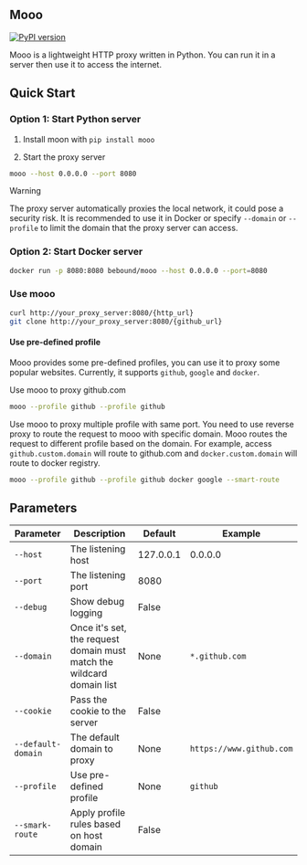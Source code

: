 Mooo
---------

[![PyPI version](https://badge.fury.io/py/mooo.svg)](https://badge.fury.io/py/mooo)

Mooo is a lightweight HTTP proxy written in Python. You can run it in a server then use it to access the internet.

## Quick Start

### Option 1: Start Python server

1. Install moon with `pip install mooo`

2. Start the proxy server

```bash
mooo --host 0.0.0.0 --port 8080
```

> [!WARNING]
> The proxy server automatically proxies the local network, it could pose a security risk.
> It is recommended to use it in Docker or specify `--domain` or `--profile` to limit the domain that the proxy server
> can
> access.

### Option 2: Start Docker server

```bash
docker run -p 8080:8080 bebound/mooo --host 0.0.0.0 --port=8080
```

### Use mooo

```bash
curl http://your_proxy_server:8080/{http_url}
git clone http://your_proxy_server:8080/{github_url}
```

#### Use pre-defined profile

Mooo provides some pre-defined profiles, you can use it to proxy some popular websites. Currently, it supports `github`, `google` and `docker`.

Use mooo to proxy github.com
```bash
mooo --profile github --profile github
```

Use mooo to proxy multiple profile with same port. You need to use reverse proxy to route the request to mooo with specific domain. Mooo routes the request to different profile based on the domain. For example, access `github.custom.domain` will route to github.com and `docker.custom.domain` will route to docker registry.
```bash
mooo --profile github --profile github docker google --smart-route
```

## Parameters

| Parameter          | Description                                                           | Default   | Example                  |
|--------------------|-----------------------------------------------------------------------|-----------|--------------------------|
| `--host`           | The listening host                                                    | 127.0.0.1 | 0.0.0.0                  |
| `--port`           | The listening port                                                    | 8080      |                          |
| `--debug`          | Show debug logging                                                    | False     |                          |
| `--domain`         | Once it's set, the request domain must match the wildcard domain list | None      | `*.github.com`           | 
| `--cookie`         | Pass the cookie to the server                                         | False     |                          |
| `--default-domain` | The default domain to proxy                                           | None      | `https://www.github.com` |
| `--profile`        | Use pre-defined profile                                               | None      | `github`                 |
| `--smark-route`    | Apply profile rules based on host domain                              | False     |                          | 
